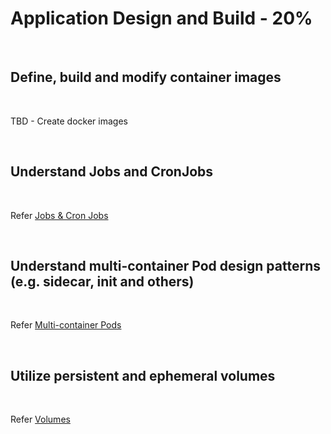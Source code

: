 # Application Design and Build - 20%

<br />

## Define, build and modify container images

<br />

TBD - Create docker images

<br />

## Understand Jobs and CronJobs

<br />

Refer [Jobs & Cron Jobs](../topics/jobs.md)

<br />

## Understand multi-container Pod design patterns (e.g. sidecar, init and others)

<br />

Refer [Multi-container Pods](../topics/multi_container_pods.md)

<br />

## Utilize persistent and ephemeral volumes

<br />

Refer [Volumes](../topics/volumes.md)

<br />